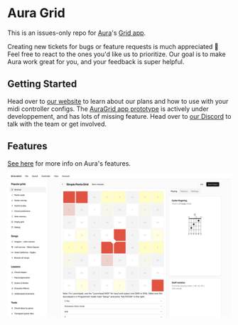 # Aura Grid

 
This is an issues-only repo for [Aura](https://aura.town)'s [Grid app](https://app.aura.town).

Creating new tickets for bugs or feature requests is much appreciated 🙂 Feel free to react to the ones you'd like us to prioritize. Our goal is to make Aura work great for you, and your feedback is super helpful.

## Getting Started

Head over to [our website](https://aura.town) to learn about our plans and how to use with your midi controller configs. The [AuraGrid app prototype](https://app.aura.town) is actively under developpement, and has lots of missing feature. Head over to  [ our Discord](https://discord.gg/kcrMkwxA9e) to talk with the team or get involved.

## Features

[See here](https://aura.town) for more info on Aura's features.


![aura grid midi interface audio tonnetz](./screen1.png)
